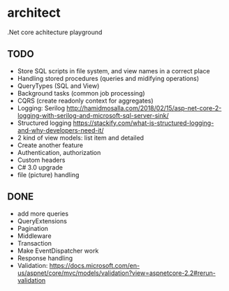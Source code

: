 # architect
.Net core achitecture playground

## TODO

* Store SQL scripts in file system, and view names in a correct place
* Handling stored procedures (queries and midifying operations)
* QueryTypes (SQL and View)
* Background tasks (common job processing)
* CQRS (create readonly context for aggregates)
* Logging: Serilog http://hamidmosalla.com/2018/02/15/asp-net-core-2-logging-with-serilog-and-microsoft-sql-server-sink/ 
* Structured logging https://stackify.com/what-is-structured-logging-and-why-developers-need-it/
* 2 kind of view models: list item and detailed
* Create another feature
* Authentication, authorization
* Custom headers
* C# 3.0 upgrade
* file (picture) handling

## DONE

* add more queries
* QueryExtensions
* Pagination
* Middleware
* Transaction
* Make EventDispatcher work
* Response handling
* Validation: https://docs.microsoft.com/en-us/aspnet/core/mvc/models/validation?view=aspnetcore-2.2#rerun-validation
